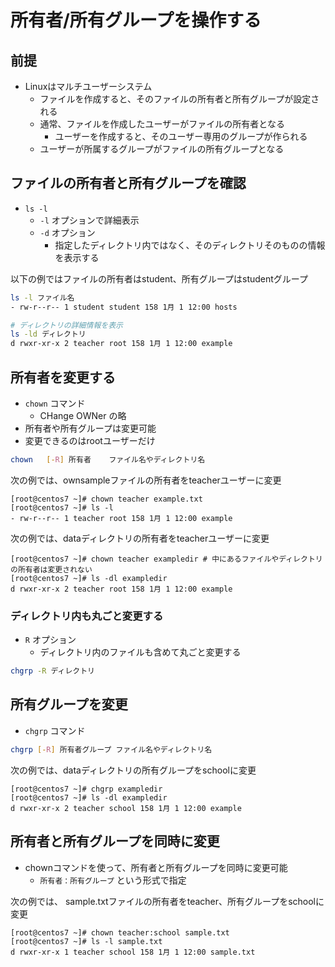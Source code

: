 # 所有者/所有グループを操作する

## 前提

* Linuxはマルチユーザーシステム
    * ファイルを作成すると、そのファイルの所有者と所有グループが設定される
    * 通常、ファイルを作成したユーザーがファイルの所有者となる
        * ユーザーを作成すると、そのユーザー専用のグループが作られる
    * ユーザーが所属するグループがファイルの所有グループとなる
    
## ファイルの所有者と所有グループを確認

* `ls -l`
    * `-l` オプションで詳細表示
    * `-d` オプション
        * 指定したディレクトリ内ではなく、そのディレクトリそのものの情報を表示する
        
以下の例ではファイルの所有者はstudent、所有グループはstudentグループ

```bash
ls -l ファイル名
- rw-r--r-- 1 student student 158 1月 1 12:00 hosts
```

```bash
# ディレクトリの詳細情報を表示
ls -ld ディレクトリ
d rwxr-xr-x 2 teacher root 158 1月 1 12:00 example
```

## 所有者を変更する

* `chown` コマンド
    * CHange OWNer の略
* 所有者や所有グループは変更可能
* 変更できるのはrootユーザーだけ

```bash
chown	[-R] 所有者	ファイル名やディレクトリ名
```

次の例では、ownsampleファイルの所有者をteacherユーザーに変更

```text
[root@centos7 ~]# chown teacher example.txt
[root@centos7 ~]# ls -l
- rw-r--r-- 1 teacher root 158 1月 1 12:00 example
```

次の例では、dataディレクトリの所有者をteacherユーザーに変更

```text
[root@centos7 ~]# chown teacher exampledir # 中にあるファイルやディレクトリの所有者は変更されない
[root@centos7 ~]# ls -dl exampledir
d rwxr-xr-x 2 teacher root 158 1月 1 12:00 example
```

### ディレクトリ内も丸ごと変更する

* `R` オプション
    * ディレクトリ内のファイルも含めて丸ごと変更する

```bash
chgrp -R ディレクトリ
```

## 所有グループを変更

* `chgrp` コマンド

```bash
chgrp [-R] 所有者グループ ファイル名やディレクトリ名
```

次の例では、dataディレクトリの所有グループをschoolに変更

```text
[root@centos7 ~]# chgrp exampledir
[root@centos7 ~]# ls -dl exampledir
d rwxr-xr-x 2 teacher school 158 1月 1 12:00 example
```

## 所有者と所有グループを同時に変更

* chownコマンドを使って、所有者と所有グループを同時に変更可能
    * `所有者：所有グループ` という形式で指定

次の例では、 sample.txtファイルの所有者をteacher、所有グループをschoolに変更

```text
[root@centos7 ~]# chown teacher:school sample.txt
[root@centos7 ~]# ls -l sample.txt
d rwxr-xr-x 1 teacher school 158 1月 1 12:00 sample.txt
```

